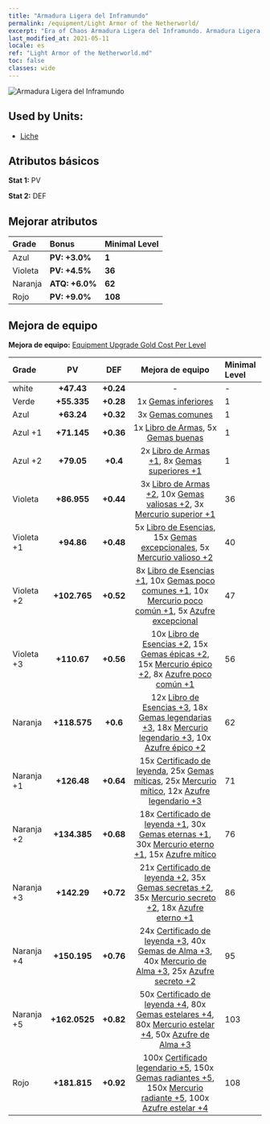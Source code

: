 ```yaml
---
title: "Armadura Ligera del Inframundo"
permalink: /equipment/Light Armor of the Netherworld/
excerpt: "Era of Chaos Armadura Ligera del Inframundo. Armadura Ligera del Inframundo"
last_modified_at: 2021-05-11
locale: es
ref: "Light Armor of the Netherworld.md"
toc: false
classes: wide
---
```


  ![Armadura Ligera del Inframundo](/images/e/e_3054.png)

## Used by Units:

* [Liche](/es/units/Lich/) 


## Atributos básicos
 **Stat 1:** PV

 **Stat 2:** DEF

## Mejorar atributos

  |     Grade    |   Bonus | Minimal Level | 
  |:-------------|:--------|:--------------| 
  | Azul | **PV: +3.0%** | **1** | 
  | Violeta | **PV: +4.5%** | **36** | 
  | Naranja | **ATQ: +6.0%** | **62** | 
  | Rojo | **PV: +9.0%** | **108** | 


## Mejora de equipo
 **Mejora de equipo:** [Equipment Upgrade Gold Cost Per Level](/equipment/EquipmentUpgradeCostPerLevel/) 

  |          Grade      | PV | DEF | Mejora de equipo | Minimal Level |
  |:--------------------|:---------:|:---------:|:----------------:|:--------------|
  | white | **+47.43** | **+0.24** | - | - |
  | Verde | **+55.335** | **+0.28** | 1x [Gemas inferiores](/ItemsES/mat_4/) | 1 |
  | Azul | **+63.24** | **+0.32** | 3x [Gemas comunes](/ItemsES/mat_10/) | 1 |
  | Azul +1 | **+71.145** | **+0.36** | 1x [Libro de Armas](/ItemsES/mat_18/), 5x [Gemas buenas](/ItemsES/mat_16/) | 1 |
  | Azul +2 | **+79.05** | **+0.4** | 2x [Libro de Armas +1](/ItemsES/mat_25/), 8x [Gemas superiores +1](/ItemsES/mat_23/) | 1 |
  | Violeta | **+86.955** | **+0.44** | 3x [Libro de Armas +2](/ItemsES/mat_32/), 10x [Gemas valiosas +2](/ItemsES/mat_30/), 3x [Mercurio superior +1](/ItemsES/mat_21/) | 36 |
  | Violeta +1 | **+94.86** | **+0.48** | 5x [Libro de Esencias](/ItemsES/mat_39/), 15x [Gemas excepcionales](/ItemsES/mat_37/), 5x [Mercurio valioso +2](/ItemsES/mat_28/) | 40 |
  | Violeta +2 | **+102.765** | **+0.52** | 8x [Libro de Esencias +1](/ItemsES/mat_46/), 10x [Gemas poco comunes +1](/ItemsES/mat_44/), 10x [Mercurio poco común +1](/ItemsES/mat_42/), 5x [Azufre excepcional](/ItemsES/mat_36/) | 47 |
  | Violeta +3 | **+110.67** | **+0.56** | 10x [Libro de Esencias +2](/ItemsES/mat_53/), 15x [Gemas épicas +2](/ItemsES/mat_51/), 15x [Mercurio épico +2](/ItemsES/mat_49/), 8x [Azufre poco común +1](/ItemsES/mat_43/) | 56 |
  | Naranja | **+118.575** | **+0.6** | 12x [Libro de Esencias +3](/ItemsES/mat_60/), 18x [Gemas legendarias +3](/ItemsES/mat_58/), 18x [Mercurio legendario +3](/ItemsES/mat_56/), 10x [Azufre épico +2](/ItemsES/mat_50/) | 62 |
  | Naranja +1 | **+126.48** | **+0.64** | 15x [Certificado de leyenda](/ItemsES/mat_67/), 25x [Gemas míticas](/ItemsES/mat_65/), 25x [Mercurio mítico](/ItemsES/mat_63/), 12x [Azufre legendario +3](/ItemsES/mat_57/) | 71 |
  | Naranja +2 | **+134.385** | **+0.68** | 18x [Certificado de leyenda +1](/ItemsES/mat_74/), 30x [Gemas eternas +1](/ItemsES/mat_72/), 30x [Mercurio eterno +1](/ItemsES/mat_70/), 15x [Azufre mítico](/ItemsES/mat_64/) | 76 |
  | Naranja +3 | **+142.29** | **+0.72** | 21x [Certificado de leyenda +2](/ItemsES/mat_81/), 35x [Gemas secretas +2](/ItemsES/mat_79/), 35x [Mercurio secreto +2](/ItemsES/mat_77/), 18x [Azufre eterno +1](/ItemsES/mat_71/) | 86 |
  | Naranja +4 | **+150.195** | **+0.76** | 24x [Certificado de leyenda +3](/ItemsES/mat_88/), 40x [Gemas de Alma +3](/ItemsES/mat_86/), 40x [Mercurio de Alma +3](/ItemsES/mat_84/), 25x [Azufre secreto +2](/ItemsES/mat_78/) | 95 |
  | Naranja +5 | **+162.0525** | **+0.82** | 50x [Certificado de leyenda +4](/ItemsES/mat_95/), 80x [Gemas estelares +4](/ItemsES/mat_93/), 80x [Mercurio estelar +4](/ItemsES/mat_91/), 50x [Azufre de Alma +3](/ItemsES/mat_85/) | 103 |
  | Rojo | **+181.815** | **+0.92** | 100x [Certificado legendario +5](/ItemsES/mat_102/), 150x [Gemas radiantes +5](/ItemsES/mat_100/), 150x [Mercurio radiante +5](/ItemsES/mat_98/), 100x [Azufre estelar +4](/ItemsES/mat_92/) | 108 |

